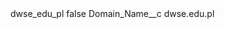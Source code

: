 <?xml version="1.0" encoding="UTF-8"?>
<CustomMetadata xmlns="http://soap.sforce.com/2006/04/metadata" xmlns:xsi="http://www.w3.org/2001/XMLSchema-instance" xmlns:xsd="http://www.w3.org/2001/XMLSchema">
    <label>dwse_edu_pl</label>
    <protected>false</protected>
    <values>
        <field>Domain_Name__c</field>
        <value xsi:type="xsd:string">dwse.edu.pl</value>
    </values>
</CustomMetadata>
